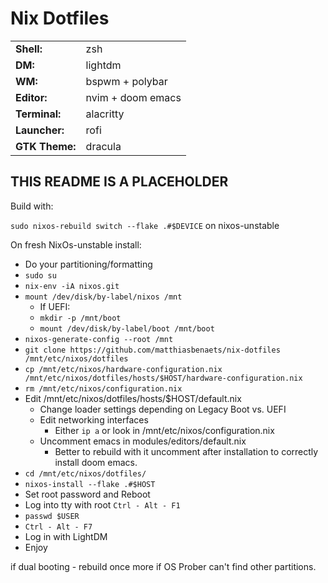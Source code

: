 # Nix Dotfiles

|||
|---|---|
|**Shell:**|zsh|
|**DM:**|lightdm|
|**WM:**|bspwm + polybar|
|**Editor:**|nvim + doom emacs|
|**Terminal:**|alacritty|
|**Launcher:**|rofi|
|**GTK Theme:**|dracula|

## THIS README IS A PLACEHOLDER

Build with:

```sudo nixos-rebuild switch --flake .#$DEVICE```
on nixos-unstable

On fresh NixOs-unstable install:

- Do your partitioning/formatting
- ```sudo su```
- ```nix-env -iA nixos.git```
- ```mount /dev/disk/by-label/nixos /mnt```
  - If UEFI:
  - ```mkdir -p /mnt/boot```
  - ```mount /dev/disk/by-label/boot /mnt/boot```
- ```nixos-generate-config --root /mnt```
- ```git clone https://github.com/matthiasbenaets/nix-dotfiles /mnt/etc/nixos/dotfiles```
- ```cp /mnt/etc/nixos/hardware-configuration.nix /mnt/etc/nixos/dotfiles/hosts/$HOST/hardware-configuration.nix```
- ```rm /mnt/etc/nixos/configuration.nix```
- Edit /mnt/etc/nixos/dotfiles/hosts/$HOST/default.nix
  - Change loader settings depending on Legacy Boot vs. UEFI
  - Edit networking interfaces
     - Either ```ip a``` or look in /mnt/etc/nixos/configuration.nix
  - Uncomment emacs in modules/editors/default.nix 
     - Better to rebuild with it uncomment after installation to correctly install doom emacs.
- ```cd /mnt/etc/nixos/dotfiles/```
- ```nixos-install --flake .#$HOST```
- Set root password and Reboot
- Log into tty with root ```Ctrl - Alt - F1```
- ```passwd $USER```
- ```Ctrl - Alt - F7```
- Log in with LightDM
- Enjoy

if dual booting - rebuild once more if OS Prober can't find other partitions.
